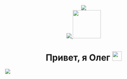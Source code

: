 
<div id="header" align="center">
  <img src="https://i.giphy.com/media/v1.Y2lkPTc5MGI3NjExcWtmand6b211ZHNnNnFlODZlcmxhcjd2aHV2NWdqZzZieTU0ejJvdiZlcD12MV9pbnRlcm5hbF9naWZfYnlfaWQmY3Q9Zw/3o6Ztf4ZfqvUcEwRDW/giphy.gif" />
</div>

<div id="badges" align="center">
  <a href="https://t.me/graddery">
    <img src="https://img.shields.io/badge/telegram-blue?style=for-the-badge&logo=telegram&logoColor=white">
  </a>
  <a href="https://github.com/Graddery">
    <img src="https://camo.githubusercontent.com/6fb7dcd8ec8b8e5de6773c32b8be8d24cba8753f23e9d64ea4472c3ab1c5e4da/68747470733a2f2f696d672e736869656c64732e696f2f62616467652f2d4769744875622d3138313731373f7374796c653d666c61742d737175617265266c6f676f3d476974487562266c6f676f436f6c6f723d7768697465" width="90">
  </a>
</div>
<div align="center">
  <img src="https://komarev.com/ghpvc/?username=Graddery&style=flat-square&color=blue" alt="" align="center"/>
</div>
 <h1 align="center">
  Привет, я Олег
  <img src="https://media.giphy.com/media/hvRJCLFzcasrR4ia7z/giphy.gif" width="30px"/>
</h1>
<img src="https://github-readme-stats.vercel.app/api/top-langs/?username=Graddery&layout=compact&theme=vision-friendly-dark">
<!--
**Graddery/Graddery** is a ✨ _special_ ✨ repository because its `README.md` (this file) appears on your GitHub profile.

Here are some ideas to get you started:

- 🔭 I’m currently working on ...
- 🌱 I’m currently learning ...
- 👯 I’m looking to collaborate on ...
- 🤔 I’m looking for help with ...
- 💬 Ask me about ...
- 📫 How to reach me: ...
- 😄 Pronouns: ...
- ⚡ Fun fact: ...
-->
